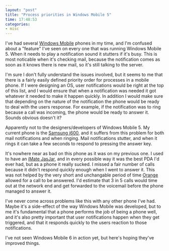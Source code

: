 ```yaml
---
layout: "post"
title: "Process priorities in Windows Mobile 5"
time: 17:48:53
categories: 
- misc
---
```

I've had several <a href="http://www.microsoft.com/windowsmobile/" title="Microsoft Windows Mobile">Windows Mobile</a> phones in my time, and I'm confused about a "feature" I've seen on every one that was running Windows Mobile 5. When it needs to play a notification sound it stutters if it's busy. This is most noticable when it's checking mail, because the notification comes as soon as it knows there is new mail, so it's still talking to the server.

I'm sure I don't fully understand the issues involved, but it seems to me that there is a fairly easily defined priority order for processes in a mobile phone. If I were designing an OS, user notifications would be right at the top of this list, and I would ensure that when a notification was needed it got whatever it needed to make it happen quickly. In addition I would make sure that depending on the nature of the notification the phone would be ready to deal with the users response. For example, if the notification was to ring because a call was incoming, the phone would be ready to answer it. Sounds obvious doesn't it?

Apparently not to the designers/developers of Windows Mobile 5. My current phone is the <a href="http://uk.samsungmobile.com/wcms/products/phones/phonedata/features/UK-SGH-I600.jsp" title="Samsung SGH-i600 Mobile Phone">Samsung i600</a>, and it suffers from this problem for both mail notifications and when ringing. Mail notifications stutter, and when it rings it can take a few seconds to respond to pressing the answer key.

It's nowhere near as bad on this phone as it was on my previous one. I used to have an <a href="http://www.clubimate.com/t-DETAILS_JASJAR.aspx" title="iMate JasJar PDA and Mobile Phone">iMate JasJar</a>, and in every possible way it was the best PDA I'd ever had, but as a phone it really sucked. I missed a fair number of calls because it didn't respond quickly enough when I went to answer it. This was not helped by the very short and unchangable period of time <a href="http://www.orange.co.uk/" title="Orange">Orange</a> allowed for a call to be answered. I'd estimate that 3 in 5 calls would time out at the network end and get forwarded to the voicemail before the phone managed to answer it.

I've never come across problems like this with any other phone I've had. Maybe it's a side-effect of the way Windows Mobile was developed, but to me it's fundamental that a phone performs the job of being a phone well, and it's also pretty important that user notifications happen when they get triggered, and that it responds quickly to the users reaction to those notifications.

I've not seen Windows Mobile 6 in action yet, but here's hoping they've improved things.